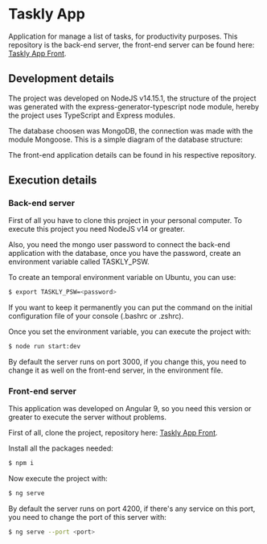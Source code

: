 # Taskly App

Application for manage a list of tasks, for productivity purposes. This repository is the back-end server, the front-end server can be found here: [Taskly App Front].

[Taskly App Front]: <https://github.com/Criscape/tasklyapp-front>

## Development details

The project was developed on NodeJS v14.15.1, the structure of the project was generated with the express-generator-typescript node module, hereby the project uses TypeScript and Express modules.

The database choosen was MongoDB, the connection was made with the module Mongoose. This is a simple diagram of the database structure:

The front-end application details can be found in his respective repository.

## Execution details

### Back-end server

First of all you have to clone this project in your personal computer. To execute this project you need NodeJS v14 or greater.

Also, you need the mongo user password to connect the back-end application with the database, once you have the password, create an environment variable called TASKLY_PSW.

To create an temporal environment variable on Ubuntu, you can use:

```sh
$ export TASKLY_PSW=<password>
```

If you want to keep it permanently you can put the command on the initial configuration file of your console (.bashrc or .zshrc).

Once you set the environment variable, you can execute the project with:

```sh
$ node run start:dev
```

By default the server runs on port 3000, if you change this, you need to change it as well on the front-end server, in the environment file.

### Front-end server

This application was developed on Angular 9, so you need this version or greater to execute the server without problems.

First of all, clone the project, repository here: [Taskly App Front].

Install all the packages needed:

```sh
$ npm i
```

Now execute the project with:

```sh
$ ng serve
```

By default the server runs on port 4200, if there's any service on this port, you need to change the port of this server with:

```sh
$ ng serve --port <port>
```

